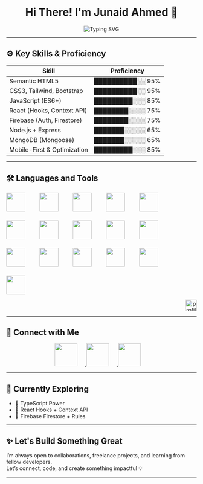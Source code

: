 <h1 align="center">Hi There! I'm Junaid Ahmed 👋</h1>

<!-- Typing Effect -->
<p align="center">
  <img src="https://readme-typing-svg.herokuapp.com?font=Fira+Code&size=26&duration=3000&pause=1000&color=00FFBB&center=true&vCenter=true&width=800&lines=Frontend+Developer+%7C+UI%2FUX+Designer+%7C+React+Learner;Turning+Ideas+Into+Interactive+Reality+💡" alt="Typing SVG" />
</p>

---

## ⚙️ Key Skills & Proficiency

| Skill | Proficiency |
|-------|-------------|
| Semantic HTML5 | ██████████░░ 95% |
| CSS3, Tailwind, Bootstrap | ██████████░░ 95% |
| JavaScript (ES6+) | █████████░░░ 85% |
| React (Hooks, Context API) | ████████░░░░ 75% |
| Firebase (Auth, Firestore) | ████████░░░░ 75% |
| Node.js + Express | ███████░░░░░ 65% |
| MongoDB (Mongoose) | ███████░░░░░ 65% |
| Mobile-First & Optimization | █████████░░░ 85% |

---

## 🛠️ Languages and Tools

<p align="center" style="display: flex; flex-wrap: wrap; justify-content: between; gap: 23px;">
  <img src="https://cdn.jsdelivr.net/gh/devicons/devicon/icons/html5/html5-original.svg" height="50" style="margin-right: 15px;" />
  <img src="https://cdn.jsdelivr.net/gh/devicons/devicon/icons/css3/css3-original.svg" height="50" style="margin-right: 15px;" />
  <img src="https://cdn.jsdelivr.net/gh/devicons/devicon/icons/javascript/javascript-original.svg" height="50" style="margin-right: 15px;" />
  <img src="https://cdn.jsdelivr.net/gh/devicons/devicon/icons/react/react-original.svg" height="50" style="margin-right: 15px;" />
  <img src="https://cdn.jsdelivr.net/gh/devicons/devicon/icons/redux/redux-original.svg" height="50" style="margin-right: 15px;" />
  <img src="https://cdn.jsdelivr.net/gh/devicons/devicon/icons/bootstrap/bootstrap-original.svg" height="50" style="margin-right: 15px;" />
  <img src="https://cdn.jsdelivr.net/gh/devicons/devicon/icons/tailwindcss/tailwindcss-original.svg" height="50" style="margin-right: 15px;" /> 
  <img src="https://cdn.jsdelivr.net/gh/devicons/devicon/icons/firebase/firebase-plain.svg" height="50" style="margin-right: 15px;" />
  <img src="https://cdn.jsdelivr.net/gh/devicons/devicon/icons/nodejs/nodejs-original.svg" height="50" style="margin-right: 15px;" />
  <img src="https://upload.wikimedia.org/wikipedia/commons/6/64/Expressjs.png" height="50" style="margin-right: 15px;" />
  <img src="https://cdn.jsdelivr.net/gh/devicons/devicon/icons/mongodb/mongodb-original.svg" height="50" style="margin-right: 15px;" />
  <img src="https://cdn.jsdelivr.net/gh/devicons/devicon/icons/nextjs/nextjs-original.svg" height="50" style="margin-right: 15px;" />
  <img src="https://cdn.jsdelivr.net/gh/devicons/devicon/icons/typescript/typescript-original.svg" height="50" style="margin-right: 15px;" />
  <img src="https://cdn.jsdelivr.net/gh/devicons/devicon/icons/git/git-original.svg" height="50" style="margin-right: 15px;" />
  <img src="https://cdn.jsdelivr.net/gh/devicons/devicon/icons/github/github-original.svg" height="50" style="margin-right: 15px;" />
  <img src="https://cdn.jsdelivr.net/gh/devicons/devicon/icons/vscode/vscode-original.svg" height="50" style="margin-right: 15px;" />
</p>
<p align="right">
  <img src="https://komarev.com/ghpvc/?username=Junaidahmedjs1&style=flat-square&color=brightgreen&label=Profile+Views" alt="profile views" height="30"/>
</p>

---

## 🤝 Connect with Me

<p align="center">
  <a href="https://www.linkedin.com/in/junaid-ahmed-2bb431330/" target="_blank">
    <img src="https://cdn.jsdelivr.net/gh/devicons/devicon/icons/linkedin/linkedin-original.svg" height="60" style="margin-right:20px;" />
  </a>
  <a href="https://www.instagram.com/junaidahmedjs1" target="_blank">
    <img src="https://img.icons8.com/fluency/48/instagram-new.png" height="60" style="margin-right:20px;" />
  </a>
  <a href="mailto:junaidahmedjs110@gmail.com">
    <img src="https://img.icons8.com/color/48/gmail-new.png" height="60" style="margin-right:20px;" />
  </a>
</p>

---

## 🚀 Currently Exploring

- 🔵 TypeScript Power  
- 🔵 React Hooks + Context API  
- 🔵 Firebase Firestore + Rules

---

## ✨ Let's Build Something Great

I’m always open to collaborations, freelance projects, and learning from fellow developers.  
Let’s connect, code, and create something impactful 💡

---



